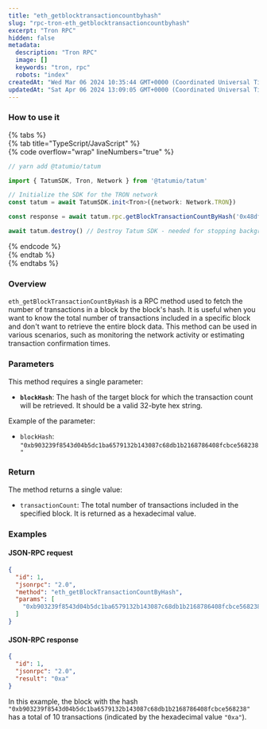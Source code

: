 ```yaml
---
title: "eth_getblocktransactioncountbyhash"
slug: "rpc-tron-eth_getblocktransactioncountbyhash"
excerpt: "Tron RPC"
hidden: false
metadata: 
  description: "Tron RPC"
  image: []
  keywords: "tron, rpc"
  robots: "index"
createdAt: "Wed Mar 06 2024 10:35:44 GMT+0000 (Coordinated Universal Time)"
updatedAt: "Sat Apr 06 2024 13:09:05 GMT+0000 (Coordinated Universal Time)"
---
```




### How to use it

{% tabs %}  
{% tab title="TypeScript/JavaScript" %}  
{% code overflow="wrap" lineNumbers="true" %}

```typescript
// yarn add @tatumio/tatum

import { TatumSDK, Tron, Network } from '@tatumio/tatum'

// Initialize the SDK for the TRON network
const tatum = await TatumSDK.init<Tron>({network: Network.TRON})

const response = await tatum.rpc.getBlockTransactionCountByHash('0x48dfcf43404dffdb3b93a0b0d9982b642b221187bc3ed5c023bdab6c0e863e3d')

await tatum.destroy() // Destroy Tatum SDK - needed for stopping background jobs
```

{% endcode %}  
{% endtab %}  
{% endtabs %}

### Overview

`eth_getBlockTransactionCountByHash` is a RPC method used to fetch the number of transactions in a block by the block's hash. It is useful when you want to know the total number of transactions included in a specific block and don't want to retrieve the entire block data. This method can be used in various scenarios, such as monitoring the network activity or estimating transaction confirmation times.

### Parameters

This method requires a single parameter:

- **`blockHash`**: The hash of the target block for which the transaction count will be retrieved. It should be a valid 32-byte hex string.

Example of the parameter:

- `blockHash`: `"0xb903239f8543d04b5dc1ba6579132b143087c68db1b2168786408fcbce568238"`

### Return

The method returns a single value:

- `transactionCount`: The total number of transactions included in the specified block. It is returned as a hexadecimal value.

### Examples

#### JSON-RPC request

```json
{
  "id": 1,
  "jsonrpc": "2.0",
  "method": "eth_getBlockTransactionCountByHash",
  "params": [
    "0xb903239f8543d04b5dc1ba6579132b143087c68db1b2168786408fcbce568238"
  ]
}
```

#### JSON-RPC response

```json
{
  "id": 1,
  "jsonrpc": "2.0",
  "result": "0xa"
}
```

In this example, the block with the hash `"0xb903239f8543d04b5dc1ba6579132b143087c68db1b2168786408fcbce568238"` has a total of 10 transactions (indicated by the hexadecimal value `"0xa"`).
